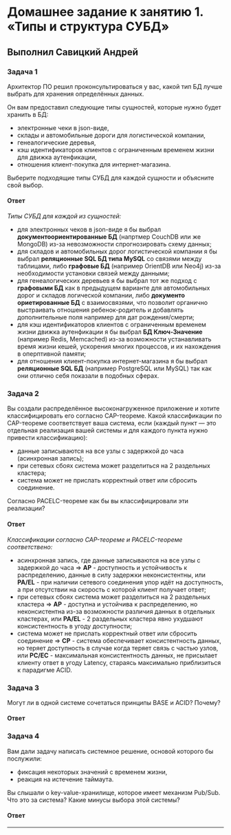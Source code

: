 # Домашнее задание к занятию 1. «Типы и структура СУБД»

## Выполнил Савицкий Андрей

### Задача 1

Архитектор ПО решил проконсультироваться у вас, какой тип БД 
лучше выбрать для хранения определённых данных.

Он вам предоставил следующие типы сущностей, которые нужно будет хранить в БД:

- электронные чеки в json-виде,
- склады и автомобильные дороги для логистической компании,
- генеалогические деревья,
- кэш идентификаторов клиентов с ограниченным временем жизни для движка аутенфикации,
- отношения клиент-покупка для интернет-магазина.

Выберите подходящие типы СУБД для каждой сущности и объясните свой выбор.

#### Ответ

*Типы СУБД для каждой из сущностей:*
- для электронных чеков в json-виде я бы выбрал **документоориентированные БД** (напртмер CouchDB или же MongoDB) из-за невозможности спрогнозировать схему данных;
- для складов и автомобильных дорог логистической компании я бы выбрал **реляционные SQL БД типа MySQL** со связями между таблицами, либо **графовые БД** (например OrientDB или Neo4j) из-за необходимости установки связей между данными;
- для генеалогических деревьев я бы выбрал тот же подход с **графовыми БД** как в предыдущем варианте для автомобильных дорог и складов логической компании, либо **документо ориетированные БД** с взаимосвязями, что позволит органично выстраивать отношения ребенок-родитель и добавлять дополнительные поля например для дат рождения/смерти;
- для кэш идентификаторов клиентов с ограниченным временем жизни движка аутенфикации я бы выбрал **БД Ключ-Значение** (например Redis, Memcached) из-за возможности устанавливать время жизни кешей, ускорения многих процессов, и их нахождения в оперптивной памяти;
- для отношения клиент-покупка интернет-магазина я бы выбрал **реляционные SQL БД** (например PostgreSQL или MySQL) так как они отлично себя показали в подобных сферах. 


### Задача 2

Вы создали распределённое высоконагруженное приложение и хотите классифицировать его согласно 
CAP-теореме. Какой классификации по CAP-теореме соответствует ваша система, если 
(каждый пункт — это отдельная реализация вашей системы и для каждого пункта нужно привести классификацию):

- данные записываются на все узлы с задержкой до часа (асинхронная запись);
- при сетевых сбоях система может разделиться на 2 раздельных кластера;
- система может не прислать корректный ответ или сбросить соединение.

Согласно PACELC-теореме как бы вы классифицировали эти реализации?

#### Ответ

*Классификации согласно CAP-теореме и PACELC-теореме соответствено:*
- асинхронная запись, где данные записываются на все узлы с задержкой до часа => **AP** - доступность и устойчивость к распределению, данные в силу задержки неконсистентны, или **PA/EL** - при наличии сетевого соединения упор идёт на доступность, а при отсутствии на скорость с которой клиент получает ответ;
- при сетевых сбоях система может разделиться на 2 раздельных кластера => **AP** - доступна и устойчива к распределению, но неконсистентна из-за возможности различия данных в отдельных кластерах, или **PA/EL** - 2 раздельных кластера явно ухудшают консистентность в угоду доступности;
- система может не прислать корректный ответ или сбросить соединение => **CP** - система обеспечивает консистентность данных, но теряет доступность в случае когда теряет связь с частью узлов, или **PC/EC** - максимальная консистентность данных, не присылает клиенту ответ в угоду Latency, стараясь максимально приблизиться к парадигме ACID.


### Задача 3

Могут ли в одной системе сочетаться принципы BASE и ACID? Почему?

#### Ответ



### Задача 4

Вам дали задачу написать системное решение, основой которого бы послужили:

- фиксация некоторых значений с временем жизни,
- реакция на истечение таймаута.

Вы слышали о key-value-хранилище, которое имеет механизм Pub/Sub. 
Что это за система? Какие минусы выбора этой системы?

#### Ответ



---



